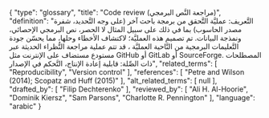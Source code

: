 {
    "type": "glossary",
    "title": "Code review (مراجعة النَّص البرمجي)",
    "definition": "التَّعريف: عمليَّة التَّحقق من برمجة باحث آخر (على وجه التَّحديد، شفرة مصدر الحاسوب) بما في ذلك على سبيل المثال لا الحصر، نص البرمجي الإحصائي، ونمذجة البيانات. تم تصميم هذه العمليَّة؛ لاكتشاف الأخطاء وحلها، مما يحسّن جودة التَّعليمات البرمجية من النَّاحية العمليَّة ، قد تتم عملية مراجعة النُّظراء الحديثة عبر مستودع مستضاف على الإنترنت مثل GitHub أو GitLab أو SourceForge. المصطلحات ذات الصِّلة: قابلية إعادة الإنتاج، التَّحكم في الإصدار",
    "related_terms": [
        "Reproducibility",
        "Version control"
    ],
    "references": [
        "Petre and Wilson (2014); Scopatz and Huff (2015)"
    ],
    "alt_related_terms": [
        null
    ],
    "drafted_by": [
        "Filip Dechterenko"
    ],
    "reviewed_by": [
        "Ali H. Al-Hoorie",
        "Dominik Kiersz",
        "Sam Parsons",
        "Charlotte R. Pennington"
    ],
    "language": "arabic"
}